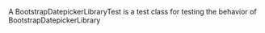 A BootstrapDatepickerLibraryTest is a test class for testing the behavior of BootstrapDatepickerLibrary